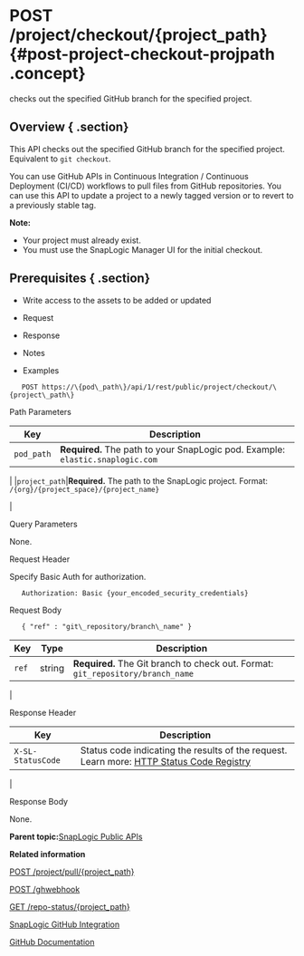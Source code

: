 # POST /project/checkout/\{project\_path\} {#post-project-checkout-projpath .concept}

checks out the specified GitHub branch for the specified project.

## Overview { .section}

This API checks out the specified GitHub branch for the specified project. Equivalent to `git checkout`.

You can use GitHub APIs in Continuous Integration / Continuous Deployment \(CI/CD\) workflows to pull files from GitHub repositories. You can use this API to update a project to a newly tagged version or to revert to a previously stable tag.

**Note:**

-   Your project must already exist.
-   You must use the SnapLogic Manager UI for the initial checkout.

## Prerequisites { .section}

-   Write access to the assets to be added or updated

-   Request
-   Response
-   Notes
-   Examples

``` {#codeblock-endpoint .normalize-space .lang-uri}
   POST https://\{pod\_path\}/api/1/rest/public/project/checkout/\{project\_path\}

```

Path Parameters

|Key|Description|
|---|-----------|
|`pod_path`|**Required.** The path to your SnapLogic pod. Example: `elastic.snaplogic.com`

|
|`project_path`|**Required.** The path to the SnapLogic project. Format: `/{org}/{project_space}/{project_name}`

|

Query Parameters

None.

Request Header

Specify Basic Auth for authorization.

``` {#d73e705 .normalize-space}
   Authorization: Basic {your_encoded_security_credentials}

```

Request Body

``` {#request-body .normalize-space .lang-json}
   { "ref" : "git\_repository/branch\_name" }

```

|Key|Type|Description|
|---|----|-----------|
|`ref`|string|**Required.** The Git branch to check out. Format: `git_repository/branch_name`

|

Response Header

|Key|Description|
|---|-----------|
|`X-SL-StatusCode`|Status code indicating the results of the request. Learn more: [HTTP Status Code Registry](https://www.iana.org/assignments/http-status-codes/http-status-codes.xhtml)

|

Response Body

None.

**Parent topic:**[SnapLogic Public APIs](../public-apis/public-apis.md)

**Related information**  


[POST /project/pull/\{project\_path\}](../public-apis/post-project-pull-projpath.md)

[POST /ghwebhook](../public-apis/post-ghwebhook.md)

[GET /repo-status/\{project\_path\}](../public-apis/get-repo-status-projpath.md)

[SnapLogic GitHub Integration](https://mysnaplogic.atlassian.net/wiki/spaces/SPD/pages/598409895/GitHub+Integration+--+Alpha+Doc+Version)

[GitHub Documentation](https://guides.github.com/)

